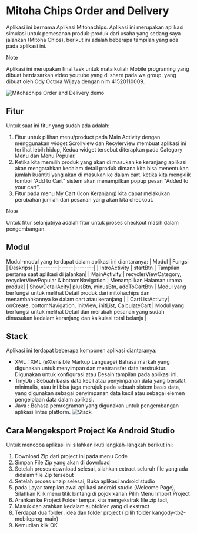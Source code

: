 # Mitoha Chips Order and Delivery


Aplikasi ini bernama Aplikasi Mitohachips. Aplikasi ini merupakan aplikasi simulasi untuk pemesanan produk-produk dari usaha yang sedang saya jalankan (Mitoha Chips), berikut ini adalah beberapa tampilan yang ada pada aplikasi ini.


> [!NOTE]
> Aplikasi ini merupakan final task untuk mata kuliah Mobile programing yang dibuat berdasarkan video youtube yang di share pada wa group. yang dibuat oleh Ody Octora Wijaya dengan nim 41520110009.

![Mitohachips Order and Delivery demo](https://github.com/jajakasunda/kangody-tb2-mobileprog/assets/23520340/96954524-46e4-4633-a6b9-aa0aef272e81)


## Fitur
Untuk saat ini fitur yang sudah ada adalah:
1. Fitur untuk pilihan menu/product pada Main Activity dengan menggunakan widget Scrollview dan Recylerview membuat aplikasi ini terlihat lebih hidup, Kedua widget tersebut diterapkan pada Category Menu dan Menu Popular.
2. Ketika kita memilih produk yang akan di masukan ke keranjang aplikasi akan mengarahkan kedalam detail produk dimana kita bisa menentukan jumlah kuantiti yang akan di masukan ke dalam cart. ketika kita mengklik tombol "Add to Cart" sistem akan menampilkan popup pesan "Added to your cart".
3. Fitur pada menu My Cart (Icon Keranjang) kita dapat melakukan perubahan jumlah dari pesanan yang akan kita checkout.

> [!note]
> Untuk fitur selanjutnya adalah fitur untuk proses checkout masih dalam pengembangan.


## Modul
Modul-modul yang terdapat dalam aplikasi ini diantaranya:
| Modul   | Fungsi | Deskripsi   |
|--------|------|--------|
| IntroActivity  | startBtn | Tampilan pertama saat aplikasi di jalankan|
| MainActivity    | recyclerViewCategory, recyclerViewPopular & bottomNavigation   | Menampilkan Halaman utama produk|
| ShowDetailAcity| plusBtn, minusBtn, addToCartBtn | Modul yang berfungsi untuk melihat Detail produk dari mitohachips dan menambahkannya ke dalam cart atau keranjang |
| CartListActivity| onCreate, bottomNavigation, initView, initList, CalculateCart | Modul yang berfungsi untuk melihat Detail dan merubah pesanan yang sudah dimasukan kedalam keranjang dan kalkulasi total belanja |

## Stack
Aplikasi ini terdapat beberapa komponen aplikasi diantaranya:
 - XML : XML (eXtensible Markup Language) Bahasa markah yang digunakan untuk menyimpan dan mentransfer data terstruktur. Digunakan untuk konfigurasi atau Desain tampilan pada aplikasi ini.
 - TinyDb : Sebuah basis data kecil atau penyimpanan data yang bersifat minimalis, atau ini bisa juga merujuk pada sebuah sistem basis data, yang digunakan sebagai penyimpanan data kecil atau sebagai elemen pengelolaan data dalam aplikasi.
 - Java : Bahasa pemrograman yang digunakan untuk pengembangan aplikasi lintas platform.
![Stack](https://github.com/jajakasunda/kangody-tb2-mobileprog/assets/23520340/b2028cd5-f6da-48c9-940f-ab59025006d5)



## Cara Mengeksport Project Ke Android Studio
Untuk mencoba aplikasi ini silahkan ikuti langkah-langkah berikut ini:
1. Download Zip dari project ini pada menu Code
2. Simpan File Zip yang akan di download
3. Setelah proses download selesai, silahkan extract seluruh file yang ada didalam file Zip tersebut
4. Setelah proses unzip selesai, Buka aplikasi android studio
5. pada Layar tampilan awal aplikasi android studio (Welcome Page), Silahkan Klik menu titik bintang di pojok kanan Pilih Menu Import Project
6. Arahkan ke Project Folder tempat kita mengekstrak file zip tadi,
7. Masuk dan arahkan kedalam subfolder yang di ekstract
8. Terdapat dua folder .idea dan folder project ( pilih folder kangody-tb2-mobileprog-main) 
9. Kemudian klik OK
